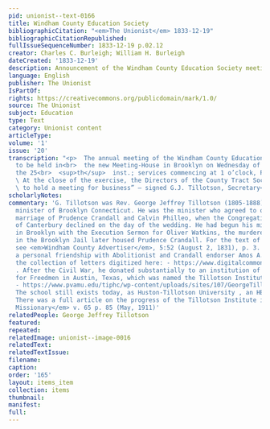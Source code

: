 ```yaml
---
pid: unionist--text-0166
title: Windham County Education Society
bibliographicCitation: "<em>The Unionist</em> 1833-12-19"
bibliographicCitationRepublished: 
fullIssueSequenceNumber: 1833-12-19 p.02.12
creator: Charles C. Burleigh; William H. Burleigh
dateCreated: '1833-12-19'
description: Announcement of the Windham County Education Society meeting
language: English
publisher: The Unionist
IsPartOf: 
rights: https://creativecommons.org/publicdomain/mark/1.0/
source: The Unionist
subject: Education
type: Text
category: Unionist content
articleType: 
volume: '1'
issue: '20'
transcription: "<p>  The annual meeting of the Windham County Education Society is
  to be held in<br>  the new Meeting-House in Brooklyn on Wednesday of next week,
  the 25<br>  <sup>th</sup>  inst.; services commencing at 1 o’clock, P.M.”<br></p><p>
  \ At the close of the exercise, the Directors of the County Tract Society, are<br>
  \ to hold a meeting for business” – signed G.J. Tillotson, Secretary<br></p>"
scholarlyNotes: 
commentary: 'G. Tillotson was Rev. George Jeffrey Tillotson (1805-1888), Congregational
  minister of Brooklyn Connecticut. He was the minister who agreed to officiate the
  marriage of Prudence Crandall and Calvin Philleo, when the Congregational minister
  of Canterbury declined on the day of the wedding. He had begun his ministerial career
  in Brooklyn with the Execution Sermon for Oliver Watkins, the murderer whose cell
  in the Brooklyn Jail later housed Prudence Crandall. For the text of that sermon,
  see <em>Windham County Advertiser</em>, 5:52 (August 2, 1831), p. 3. Tillotson had
  a personal friendship with Abolitionist and Crandall endorser Amos A. Phelps; see
  the collection of letters digitized here: - https://www.digitalcommonwealth.org/search?f%5Bname_facet_ssim%5D%5B%5D=Tillotson%2C+George+Jeffrey%2C+1805-1888
  . After the Civil War, he donated substantially to an institution of higher learning
  for Freedmen in Austin, Texas, which was named the Tillotson Institute in his honor
  - https://www.pvamu.edu/tiphc/wp-content/uploads/sites/107/GeorgeTillotson.pdf .
  The school still exists today, as Huston-Tillotson University , an HBCU in Austin.
  There was a full article on the progress of the Tillotson Institute in <em>The American
  Missionary</em> v. 65 p. 85 (May, 1911)'
relatedPeople: George Jeffrey Tillotson
featured: 
repeated: 
relatedImage: unionist--image-0016
relatedText: 
relatedTextIssue: 
filename: 
caption: 
order: '165'
layout: items_item
collection: items
thumbnail: 
manifest: 
full: 
---
```

